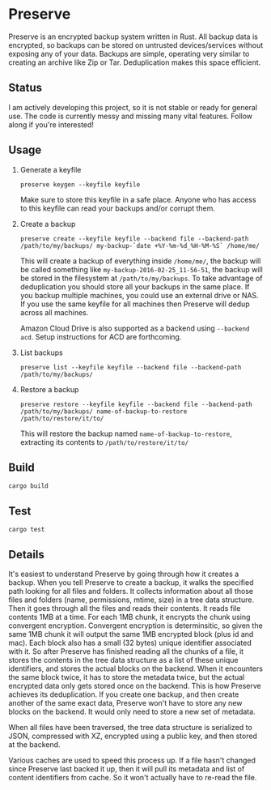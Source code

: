 # Preserve
Preserve is an encrypted backup system written in Rust.  All backup data is encrypted, so backups can be stored on untrusted devices/services without exposing any of your data.  Backups are simple, operating very similar to creating an archive like Zip or Tar.  Deduplication makes this space efficient.

## Status
I am actively developing this project, so it is not stable or ready for general use.  The code is currently messy and missing many vital features.  Follow along if you're interested!

## Usage

1. Generate a keyfile

   ```
   preserve keygen --keyfile keyfile
   ```

    Make sure to store this keyfile in a safe place.  Anyone who has access to this keyfile can read your backups and/or corrupt them.

2. Create a backup

   ```
   preserve create --keyfile keyfile --backend file --backend-path /path/to/my/backups/ my-backup-`date +%Y-%m-%d_%H-%M-%S` /home/me/
   ```

   This will create a backup of everything inside `/home/me/`, the backup will be called something like `my-backup-2016-02-25_11-56-51`, the backup will be stored in the filesystem at `/path/to/my/backups`.  To take advantage of deduplication you should store all your backups in the same place.  If you backup multiple machines, you could use an external drive or NAS.  If you use the same keyfile for all machines then Preserve will dedup across all machines.

   Amazon Cloud Drive is also supported as a backend using `--backend acd`.  Setup instructions for ACD are forthcoming.

3. List backups

   ```
   preserve list --keyfile keyfile --backend file --backend-path /path/to/my/backups/
   ```

3. Restore a backup

   ```
   preserve restore --keyfile keyfile --backend file --backend-path /path/to/my/backups/ name-of-backup-to-restore /path/to/restore/it/to/
   ```

   This will restore the backup named `name-of-backup-to-restore`, extracting its contents to `/path/to/restore/it/to/`

## Build
```
cargo build
```

## Test
```
cargo test
```

## Details
It's easiest to understand Preserve by going through how it creates a backup.  When you tell Preserve to create a backup, it walks the specified path looking for all files and folders.  It collects information about all those files and folders (name, permissions, mtime, size) in a tree data structure.  Then it goes through all the files and reads their contents.  It reads file contents 1MB at a time.  For each 1MB chunk, it encrypts the chunk using convergent encryption.  Convergent encryption is determinsitic, so given the same 1MB chunk it will output the same 1MB encrypted block (plus id and mac).  Each block also has a small (32 bytes) unique identifier associated with it.  So after Preserve has finished reading all the chunks of a file, it stores the contents in the tree data structure as a list of these unique identifiers, and stores the actual blocks on the backend.  When it encounters the same block twice, it has to store the metadata twice, but the actual encrypted data only gets stored once on the backend.  This is how Preserve achieves its deduplication.  If you create one backup, and then create another of the same exact data, Preserve won't have to store any new blocks on the backend.  It would only need to store a new set of metadata.

When all files have been traversed, the tree data structure is serialized to JSON, compressed with XZ, encrypted using a public key, and then stored at the backend.

Various caches are used to speed this process up.  If a file hasn't changed since Preserve last backed it up, then it will pull its metadata and list of content identifiers from cache.  So it won't actually have to re-read the file.
